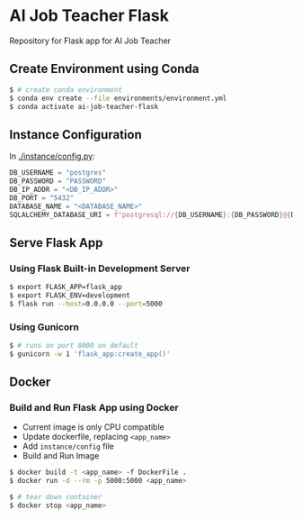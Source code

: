 # AI Job Teacher Flask

Repository for Flask app for AI Job Teacher

## Create Environment using Conda

```bash
$ # create conda environment
$ conda env create --file environments/environment.yml
$ conda activate ai-job-teacher-flask
```

## Instance Configuration

In [./instance/config.py](instance/config.py):

```python
DB_USERNAME = "postgres"
DB_PASSWORD = "PASSWORD"
DB_IP_ADDR = "<DB_IP_ADDR>"
DB_PORT = "5432"
DATABASE_NAME = "<DATABASE_NAME>"
SQLALCHEMY_DATABASE_URI = f"postgresql://{DB_USERNAME}:{DB_PASSWORD}@{DB_IP_ADDR}:{DB_PORT}/{DATABASE_NAME}"
```

## Serve Flask App

### Using Flask Built-in Development Server

```bash
$ export FLASK_APP=flask_app
$ export FLASK_ENV=development
$ flask run --host=0.0.0.0 --port=5000
```

### Using Gunicorn

```bash
$ # runs on port 8000 on default
$ gunicorn -w 1 'flask_app:create_app()'
```

## Docker

### Build and Run Flask App using Docker

* Current image is only CPU compatible
* Update dockerfile, replacing `<app_name>`
* Add `instance/config` file
* Build and Run Image

```bash
$ docker build -t <app_name> -f DockerFile .
$ docker run -d --rm -p 5000:5000 <app_name>

$ # tear down container
$ docker stop <app_name>
```
